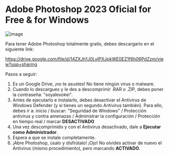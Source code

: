 # Adobe Photoshop 2023 Oficial for Free & for Windows

![image](https://user-images.githubusercontent.com/124466958/228231048-9b7e4d62-310a-41f4-87a6-8b62b3cf4320.png)

Para tener Adobe Photoshop totalmente gratis, debes descargarlo en el siguiente link:

https://drive.google.com/file/d/14ZXJh1J0LylPXJpkWE0EZ1f6h06PdZzm/view?usp=sharing

Pasos a seguir:

  1. Es un Google Drive, ¡no te asustes! No tiene ningún virus o malware.
  2. Cuando lo descargues y le des a descomprimir .RAR o .ZIP, debes poner la contraseña: "soyalexokei".
  3. Antes de ejecutarlo e instalarlo, debes desactivar el Antivirus de Windows Defender (y si tienes un segundo Antivirus también). 
     Para ello, debes ir a: 
     inicio / buscar: "Seguridad de Windows" / Protección antivirus y contra amenazas / Administrar la configuración / Protección en tiempo real
     / marcar **DESACTIVADO**
  4. Una vez descomprimido y con el Antivirus desactivado, dale a **Ejecutar como Administrador**.
  5. Espera a que se instale completamente.
  6. ¡Abre Photoshop, úsalo y disfrútalo! ¡Ojo! No olvides activar de nuevo el Antivirus (mismo procedimiento), pero marcando **ACTIVADO**.
